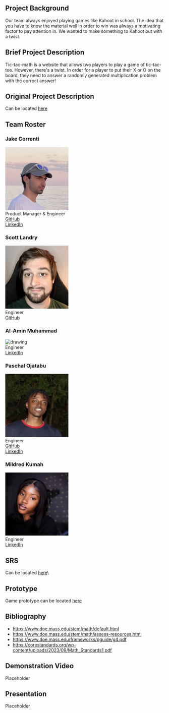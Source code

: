 ## Project Background
Our team always enjoyed playing games like Kahoot in school. The idea that you have to know the material well in order to win was always a motivating factor to pay attention in. We wanted to make something to Kahoot but with a twist.

## Brief Project Description
Tic-tac-math is a website that allows two players to play a game of tic-tac-toe. However, there's a twist. In order for a player to put their X or O on the board, they need to answer a randomly generated multiplication problem with the correct answer!

## Original Project Description
Can be located [here](./docs/project-description.pdf)

## Team Roster

### Jake Correnti
<img src="./pictures/IMG_2025.jpeg" alt="drawing" width="200"/>\
Product Manager & Engineer\
[GitHub](https://www.github.com/jakecorrenti)\
[LinkedIn](https://www.linkedin.com/in/jake-correnti-18a84a18b)

### Scott Landry
<img src="./pictures/IMG_1597.jpg" alt="drawing" width="200"/>\
Engineer\
[GitHub](https://github.com/Scott-Lan)


### Al-Amin Muhammad
<img src="./pictures/Al-Amin_Muhammad_2.jpg" alt="drawing" width="200"/>\
Engineer\
[LinkedIn](https://www.linkedin.com/in/alaminm21j9/)

### Paschal Ojatabu
<img src="./pictures/IMG_3028.jpeg" alt="drawing" width="200"/>\
Engineer\
[GitHub](https://github.com/Paschal105)\
[LinkedIn](https://www.linkedin.com/in/paschal-ojatabu/)

### Mildred Kumah
<img src="./pictures/IMG_2773.jpeg" alt="drawing" width="200"/>\
Engineer\
[LinkedIn](http://linkedin.com/in/mildredkumah)

## SRS
Can be located [here](./docs/TicTacMathSRS.pdf)\

## Prototype
Game prototype can be located [here](https://jakecorrenti.github.io/tictacmath/)

## Bibliography
- https://www.doe.mass.edu/stem/math/default.html
- https://www.doe.mass.edu/stem/math/assess-resources.html
- https://www.doe.mass.edu/frameworks/pguide/g4.pdf
- https://corestandards.org/wp-content/uploads/2023/09/Math_Standards1.pdf

## Demonstration Video
Placeholder

## Presentation
Placeholder

